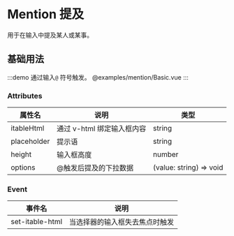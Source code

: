 # Mention 提及 ​

用于在输入中提及某人或某事。

## 基础用法

:::demo 通过输入`@` 符号触发。
@examples/mention/Basic.vue
:::

### Attributes

| 属性名      | 说明                       | 类型                    |
| ----------- | -------------------------- | ----------------------- |
| itableHtml  | 通过 v-html 绑定输入框内容 | string                  |
| placeholder | 提示语                     | string                  |
| height      | 输入框高度                 | number                  |
| options     | @触发后提及的下拉数据      | (value: string) => void |

### Event

| 事件名          | 说明                           |
| --------------- | ------------------------------ |
| set-itable-html | 当选择器的输入框失去焦点时触发 |
